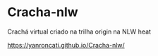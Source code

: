 # Cracha-nlw
Crachá virtual criado na trilha origin na NLW heat

https://yanroncati.github.io/Cracha-nlw/
